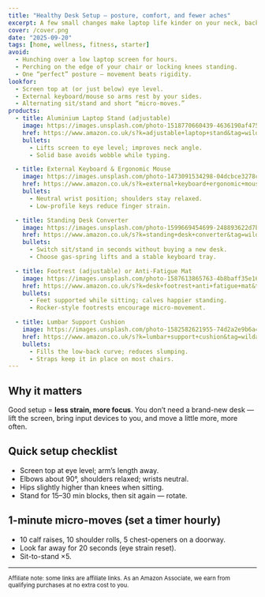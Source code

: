 ```yaml
---
title: "Healthy Desk Setup — posture, comfort, and fewer aches"
excerpt: A few small changes make laptop life kinder on your neck, back, and wrists. Here’s the fast, practical setup.
cover: /cover.png
date: "2025-09-20"
tags: [home, wellness, fitness, starter]
avoid:
  - Hunching over a low laptop screen for hours.
  - Perching on the edge of your chair or locking knees standing.
  - One “perfect” posture — movement beats rigidity.
lookfor:
  - Screen top at (or just below) eye level.
  - External keyboard/mouse so arms rest by your sides.
  - Alternating sit/stand and short “micro-moves.”
products:
  - title: Aluminium Laptop Stand (adjustable)
    image: https://images.unsplash.com/photo-1518770660439-4636190af475?q=80&w=1200&auto=format&fit=crop
    href: https://www.amazon.co.uk/s?k=adjustable+laptop+stand&tag=wildandwell0c-21
    bullets:
      - Lifts screen to eye level; improves neck angle.
      - Solid base avoids wobble while typing.

  - title: External Keyboard & Ergonomic Mouse
    image: https://images.unsplash.com/photo-1473091534298-04dcbce3278c?q=80&w=1200&auto=format&fit=crop
    href: https://www.amazon.co.uk/s?k=external+keyboard+ergonomic+mouse&tag=wildandwell0c-21
    bullets:
      - Neutral wrist position; shoulders stay relaxed.
      - Low-profile keys reduce finger strain.

  - title: Standing Desk Converter
    image: https://images.unsplash.com/photo-1599669454699-248893622d7b?q=80&w=1200&auto=format&fit=crop
    href: https://www.amazon.co.uk/s?k=standing+desk+converter&tag=wildandwell0c-21
    bullets:
      - Switch sit/stand in seconds without buying a new desk.
      - Choose gas-spring lifts and a stable keyboard tray.

  - title: Footrest (adjustable) or Anti-Fatigue Mat
    image: https://images.unsplash.com/photo-1587613865763-4b8baff35e16?q=80&w=1200&auto=format&fit=crop
    href: https://www.amazon.co.uk/s?k=desk+footrest+anti+fatigue+mat&tag=wildandwell0c-21
    bullets:
      - Feet supported while sitting; calves happier standing.
      - Rocker-style footrests encourage micro-movement.

  - title: Lumbar Support Cushion
    image: https://images.unsplash.com/photo-1582582621955-74d2a2e9b6a4?q=80&w=1200&auto=format&fit=crop
    href: https://www.amazon.co.uk/s?k=lumbar+support+cushion&tag=wildandwell0c-21
    bullets:
      - Fills the low-back curve; reduces slumping.
      - Straps keep it in place on most chairs.
---
```


## Why it matters
Good setup = **less strain, more focus**. You don’t need a brand-new desk — lift the screen, bring input devices to you, and move a little more, more often.

## Quick setup checklist
- Screen top at eye level; arm’s length away.
- Elbows about 90°, shoulders relaxed; wrists neutral.
- Hips slightly higher than knees when sitting.
- Stand for 15–30 min blocks, then sit again — rotate.

## 1-minute micro-moves (set a timer hourly)
- 10 calf raises, 10 shoulder rolls, 5 chest-openers on a doorway.
- Look far away for 20 seconds (eye strain reset).
- Sit-to-stand ×5.

---

<small>Affiliate note: some links are affiliate links. As an Amazon Associate, we earn from qualifying purchases at no extra cost to you.</small>
